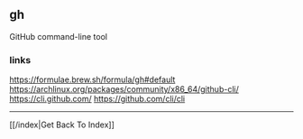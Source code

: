 ## gh

GitHub command-line tool

### links
https://formulae.brew.sh/formula/gh#default
https://archlinux.org/packages/community/x86_64/github-cli/
https://cli.github.com/
https://github.com/cli/cli




---

[[/index|Get Back To Index]]
